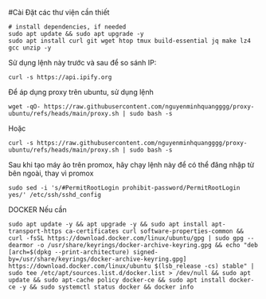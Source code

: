 #Cài Đặt các thư viện cần thiết

```
# install dependencies, if needed
sudo apt update && sudo apt upgrade -y
sudo apt install curl git wget htop tmux build-essential jq make lz4 gcc unzip -y
```

Sử dụng lệnh này trước và sau để so sánh IP:

```
curl -s https://api.ipify.org
```


Để áp dụng proxy trên ubuntu, sử dụng lệnh

```
wget -qO- https://raw.githubusercontent.com/nguyenminhquangggg/proxy-ubuntu/refs/heads/main/proxy.sh | sudo bash -s
```
Hoặc 

```
curl -s https://raw.githubusercontent.com/nguyenminhquangggg/proxy-ubuntu/refs/heads/main/proxy.sh | sudo bash -s
```



Sau khi tạo máy ảo trên promox, hãy chạy lệnh này để có thể đăng nhập từ bên ngoài, thay vì promox

```
sudo sed -i 's/#PermitRootLogin prohibit-password/PermitRootLogin yes/' /etc/ssh/sshd_config
```



DOCKER Nếu cần

```
sudo apt update -y && apt upgrade -y && sudo apt install apt-transport-https ca-certificates curl software-properties-common && curl -fsSL https://download.docker.com/linux/ubuntu/gpg | sudo gpg --dearmor -o /usr/share/keyrings/docker-archive-keyring.gpg && echo "deb [arch=$(dpkg --print-architecture) signed-by=/usr/share/keyrings/docker-archive-keyring.gpg] https://download.docker.com/linux/ubuntu $(lsb_release -cs) stable" | sudo tee /etc/apt/sources.list.d/docker.list > /dev/null && sudo apt update && sudo apt-cache policy docker-ce && sudo apt install docker-ce -y && sudo systemctl status docker && docker info
```
